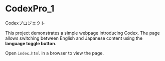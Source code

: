 # CodexPro_1
Codexプロジェクト

This project demonstrates a simple webpage introducing Codex. The page allows switching between English and Japanese content using the **language toggle button**.

Open `index.html` in a browser to view the page.
